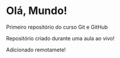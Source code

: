 # Olá, Mundo!
 Primeiro repositório do curso Git e GitHub

 Repositório criado durante uma aula ao vivo!
 
 Adicionado remotamete!
